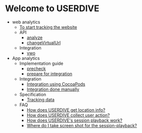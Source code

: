 # Welcome to USERDIVE

- web analytics
    - [To start tracking the website](./web/devguide/javascript/index.md)
    - API
        - [analyze](./web/devguide/javascript/api/analyze.md)
        - [changeVirtualUrl](./web/devguide/javascript/api/changevirtualurl.md)
    - Integration
        - [vwo](./web/devguide/integration/vwo.md)
- App analytics
    - Implementation guide
        - [precheck](./apps/devguide/precheck.md)
        - [prepare for integration](./apps/devguide/prepare.md)
    - Integration
        - [Integration using CocoaPods](./apps/devguide/integration.md)
        - [Integration done manually](./apps/devguide/integration_manual.md)
    - Specification
        - [Tracking data](./apps/devguide/tracking_data.md)
    - FAQ
        - [How does USERDIVE get location info?](./apps/devguide/faq/country_region.md)
        - [How does USERDIVE collect user action?](./apps/devguide/faq/)
        - [How does USERDIVE's session playback work?](./apps/devguide/faq/sessionplayback.md)
        - [Where do I take screen shot for the session-playback?](./apps/devguide/faq/screenshot.md)
